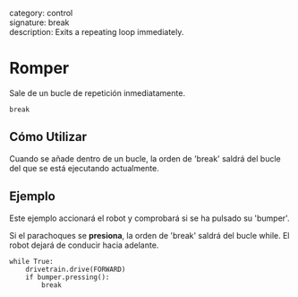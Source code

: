 category: control  
signature: break  
description: Exits a repeating loop immediately.

# Romper

Sale de un bucle de repetición inmediatamente.

```don
break
```

## Cómo Utilizar

Cuando se añade dentro de un bucle, la orden de 'break' saldrá del bucle del que se está ejecutando actualmente. 

## Ejemplo

Este ejemplo accionará el robot y comprobará si se ha pulsado su 'bumper'.

Si el parachoques se **presiona**, la orden de 'break' saldrá del bucle while. El robot dejará de conducir hacia adelante.

```don
while True:
    drivetrain.drive(FORWARD)
    if bumper.pressing():
        break
```
<advanced>
</advanced>
